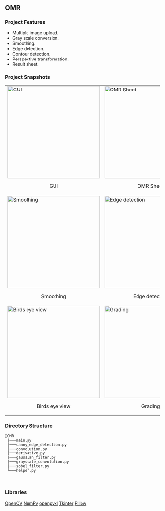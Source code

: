 
## OMR

### Project Features
- Multiple image upload.
- Gray scale conversion.
- Smoothing.
- Edge detection.
- Contour detection.
- Perspective transformation.
- Result sheet.

### Project Snapshots

<table>
  <tr>
    <td>
      <img src="https://github.com/ZakariaHossain56/E-commerce-app/raw/master/snapshots/gui.png" alt="GUI" width="300">
      <p style="text-align: center;">GUI</p>
    </td>
    <td>
      <img src="https://github.com/ZakariaHossain56/E-commerce-app/raw/master/snapshots/input.png" alt="OMR Sheet" width="300">
      <p style="text-align: center;">OMR Sheet</p>
    </td>
    <td>
      <img src="https://github.com/ZakariaHossain56/E-commerce-app/raw/master/snapshots/gray.png" alt="Grayscale" width="300">
      <p style="text-align: center;">Grayscale</p>
    </td>
  </tr>


  <tr>
    <td>
      <img src="https://github.com/ZakariaHossain56/E-commerce-app/raw/master/snapshots/blur.png" alt="Smoothing" width="300">
      <p style="text-align: center;">Smoothing</p>
    </td>
    <td>
      <img src="https://github.com/ZakariaHossain56/E-commerce-app/raw/master/snapshots/canny.png" alt="Edge detection" width="300">
      <p style="text-align: center;">Edge detection</p>
    </td>
    <td>
      <img src="https://github.com/ZakariaHossain56/E-commerce-app/raw/master/snapshots/contour.png" alt="Contour detection" width="300">
      <p style="text-align: center;">Contour detection</p>
    </td>
  </tr>


<tr>
    <td>
      <img src="https://github.com/ZakariaHossain56/E-commerce-app/raw/master/snapshots/show_ans.png" alt="Birds eye view" width="300">
      <p style="text-align: center;">Birds eye view</p>
    </td>
    <td>
      <img src="https://github.com/ZakariaHossain56/E-commerce-app/raw/master/snapshots/show_grade.png" alt="Grading" width="300">
      <p style="text-align: center;">Grading</p>
    </td>
    <td>
      <img src="https://github.com/ZakariaHossain56/E-commerce-app/raw/master/snapshots/result.png" alt="Result sheet" width="300">
      <p style="text-align: center;">Result sheet</p>
    </td>
  </tr>

</table>






### Directory Structure

```
📂OMR
 |───main.py 
 │───canny_edge_detection.py  
 │───convolution.py
 |───derivative.py
 |───gaussian_filter.py  
 |───grayscale_convolution.py 
 |───sobel_filter.py 
 └───helper.py

```

<br/>

### Libraries
[OpenCV](https://pypi.org/project/opencv-python/) 
[NumPy](https://pub.dev/packages/provider) 
[openpyxl](https://pub.dev/packages/audioplayers)
[Tkinter](https://pub.dev/packages/path_provider)
[Pillow](https://pub.dev/packages/permission_handler)

<br/>
